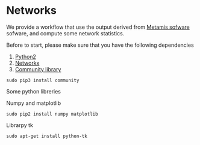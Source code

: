 # Networks
We provide a workflow that use the output derived from [Metamis sofware](https://www.ncbi.nlm.nih.gov/pubmed/27887570) sofware, and compute some network statistics. 

Before to start, please make sure that you have the following dependencies 
1. [ Python2  ](https://www.python.org/)
2. [Networkx](https://networkx.github.io/)
3. [Community library](https://github.com/taynaud/python-louvain/cd)

```
sudo pip3 install community
```


Some python libreries 

Numpy and matplotlib
```
sudo pip2 install numpy matplotlib
```
Librarpy tk 

```
sudo apt-get install python-tk
```

